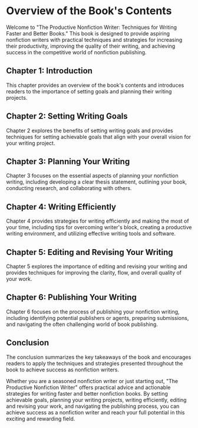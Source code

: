 Overview of the Book's Contents
========================================================

Welcome to "The Productive Nonfiction Writer: Techniques for Writing Faster and Better Books." This book is designed to provide aspiring nonfiction writers with practical techniques and strategies for increasing their productivity, improving the quality of their writing, and achieving success in the competitive world of nonfiction publishing.

Chapter 1: Introduction
-----------------------

This chapter provides an overview of the book's contents and introduces readers to the importance of setting goals and planning their writing projects.

Chapter 2: Setting Writing Goals
--------------------------------

Chapter 2 explores the benefits of setting writing goals and provides techniques for setting achievable goals that align with your overall vision for your writing project.

Chapter 3: Planning Your Writing
--------------------------------

Chapter 3 focuses on the essential aspects of planning your nonfiction writing, including developing a clear thesis statement, outlining your book, conducting research, and collaborating with others.

Chapter 4: Writing Efficiently
------------------------------

Chapter 4 provides strategies for writing efficiently and making the most of your time, including tips for overcoming writer's block, creating a productive writing environment, and utilizing effective writing tools and software.

Chapter 5: Editing and Revising Your Writing
--------------------------------------------

Chapter 5 explores the importance of editing and revising your writing and provides techniques for improving the clarity, flow, and overall quality of your work.

Chapter 6: Publishing Your Writing
----------------------------------

Chapter 6 focuses on the process of publishing your nonfiction writing, including identifying potential publishers or agents, preparing submissions, and navigating the often challenging world of book publishing.

Conclusion
----------

The conclusion summarizes the key takeaways of the book and encourages readers to apply the techniques and strategies presented throughout the book to achieve success as nonfiction writers.

Whether you are a seasoned nonfiction writer or just starting out, "The Productive Nonfiction Writer" offers practical advice and actionable strategies for writing faster and better nonfiction books. By setting achievable goals, planning your writing projects, writing efficiently, editing and revising your work, and navigating the publishing process, you can achieve success as a nonfiction writer and reach your full potential in this exciting and rewarding field.
